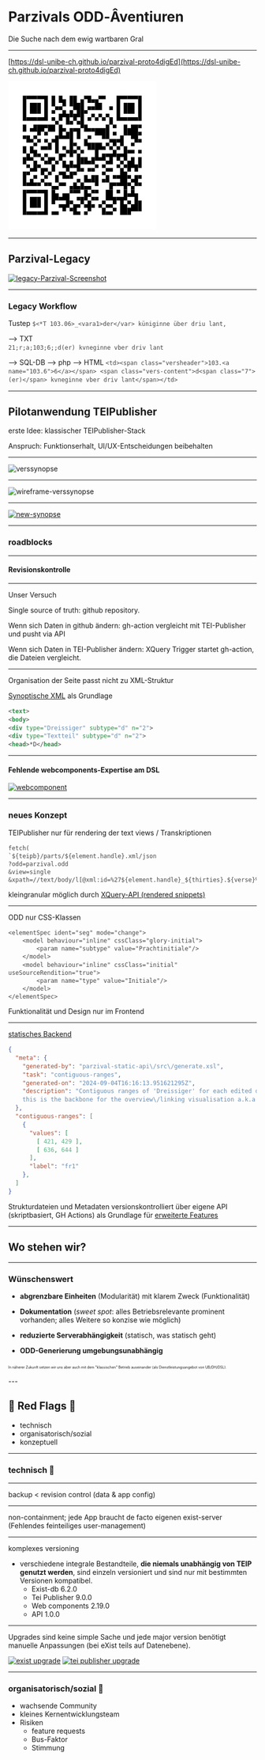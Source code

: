 # Parzivals ODD‑Âventiuren

Die Suche nach dem ewig wartbaren Gral

<style>
  .slide { background: url(img/dsl0.png) center; background-size: cover }
#  .content { filter: invert() }
  code { opacity: 0.8 }
</style>

---

[https://dsl-unibe-ch.github.io/parzival-proto4digEd](https://dsl-unibe-ch.github.io/parzival-proto4digEd)

![qr-code](img/qr.png)

---

## Parzival-Legacy

[![legacy-Parzival-Screenshot](img/image.png)](https://parzival.unibe.ch/parzdb/index.php)

<style>
    .slide img {
        max-height: 500px;        
    }
</style>
---
### Legacy Workflow

Tustep
`$<*T 103.06>_<vara1>der</var> küniginne über driu lant,`

--> TXT<br />
`21;r;a;103;6;;d(er) kvneginne vber driv lant`

--> SQL-DB --> php --> HTML
`<td><span class="versheader">103.<a name="103.6">6</a></span> <span class="vers-content">d<span class="7">(er)</span> kvneginne vber driv lant</span></td>`

---

## Pilotanwendung TEIPublisher

erste Idee: klassischer TEIPublisher-Stack

Anspruch: Funktionserhalt, UI/UX-Entscheidungen beibehalten

---

![verssynopse](img/synopsis.png)

---

![wireframe-verssynopse](img/wf-synopsis.jpg)

---

[![new-synopse](img/new-synopse.png)](https://dhbern.github.io/presentation_parzival/textzeugen/d-mk/719/25)

---

### roadblocks

---

#### Revisionskontrolle

---
Unser Versuch

Single source of truth: github repository.

Wenn sich Daten in github ändern: gh-action vergleicht mit TEI-Publisher und pusht via API

Wenn sich Daten in TEI-Publisher ändern: XQuery Trigger startet gh-action, die Dateien vergleicht.

---

Organisation der Seite passt nicht zu XML-Struktur
<!-- bei Fassungen -->
[Synoptische XML](https://github.com/DHBern/parzival-static-api/blob/master/dist/api/tei/original/syn2.xml) als Grundlage
``` xml
<text>
<body>
<div type="Dreissiger" subtype="d" n="2">
<div type="Textteil" subtype="d" n="2">
<head>*D</head>
```

---

#### Fehlende webcomponents-Expertise am DSL
[![webcomponent](img/webcomponentImage.png)](https://cdn.tei-publisher.com/@2.23.2/dist/api.html#pb-document.0)
<style>
    .slide img {
        max-height: 400px;        
    }
</style>
---

### neues Konzept

TEIPublisher nur für rendering der text views / Transkriptionen

```
fetch(
`${teipb}/parts/${element.handle}.xml/json
?odd=parzival.odd
&view=single
&xpath=//text/body/l[@xml:id=%27${element.handle}_${thirties}.${verse}%27]`)
```

kleingranular möglich durch [XQuery-API (rendered snippets)](https://dhbern.github.io/presentation_parzival/einzelverssynopse/103/07)

---

ODD nur CSS-Klassen
```
<elementSpec ident="seg" mode="change">
    <model behaviour="inline" cssClass="glory-initial">
        <param name="subtype" value="Prachtinitiale"/>
    </model>
    <model behaviour="inline" cssClass="initial" useSourceRendition="true">
        <param name="type" value="Initiale"/>
    </model>
</elementSpec>
```
Funktionalität und Design nur im Frontend

---

[statisches Backend](https://github.com/DHBern/parzival-static-api/blob/master/dist/api/json/contiguous_ranges.json)
```json
{
  "meta": {
    "generated-by": "parzival-static-api\/src\/generate.xsl",
    "task": "contiguous-ranges",
    "generated-on": "2024-09-04T16:16:13.951621295Z",
    "description": "Contiguous ranges of 'Dreissiger' for each edited document;
    this is the backbone for the overview\/linking visualisation a.k.a. 'devil's table'."
  },
  "contiguous-ranges": [
    {
      "values": [
        [ 421, 429 ],
        [ 636, 644 ]
      ],
      "label": "fr1"
    },
  ]
}
```
<style>
  code {
    line-height: 1.1 !important;    
  }
</style>
Strukturdateien und Metadaten versionskontrolliert über eigene API (skriptbasiert, GH Actions) als Grundlage für [erweiterte Features](https://dhbern.github.io/presentation_parzival/)

---

## Wo stehen wir?

<span hidden>
Damit haben wir eine Lösung gefunden, die für uns soweit funktioniert. Dennoch möchten wir die Möglichkeit dieses Workshops nutzen, um ein paar kritische Anmerkungen zum TEIPublisher und seiner Entwicklung zu machen.

Dabei ist es wichtig hervorzuheben, dass unsere Erfahrung und unsere Kenntnisse mit dem konkreten Modell und Ansatz limitiert sind. Wir haben das eine oder andere dazu gehört, gelesen oder gemacht, steckten bisher aber kein Herzblut rein. Diese Tatsache könnte unsere Kritik delegitimieren, aber wir sehen es selber anders: gerade was den Langzeitbetrieb von digitalen Ressourcen in einer lückenhaften institutionellen Landschaft ohne ausreichende dauerhafte Finanzierung betrifft, scheint uns der Mangel vertiefter Kenntnis durchaus repräsentativ. 

Für einen “Techniker”, der sich in ein paar Jahren um eine verwaisende Edition kümmern soll, ist ein gewisses Informationsdefizit typisch (wir haben es bei Parzival ja selber gerade erlebt). Als Mitarbeiter einer interfakultären support unit, die sowohl entstehende Projekte begleiten als auch ältere Relikte am Laufen zu halten versuchen, bewerten wir die aktuelle Situation folgendermassen:

</span>

---

### Wünschenswert

* **abgrenzbare Einheiten** (Modularität) mit klarem Zweck (Funktionalität)

* **Dokumentation** (*sweet spot*: alles Betriebsrelevante prominent vorhanden; alles Weitere so konzise wie möglich)

* **reduzierte Serverabhängigkeit** (statisch, was statisch geht)

* **ODD-Generierung umgebungsunabhängig**

<span style="font-size:0.5em;line-height:0.5em;">In näherer Zukunft setzen wir uns aber auch mit dem "klassischen" Betrieb auseinander (als Dienstleistungsangebot von UB/DH/DSL).</span>

<span hidden>
Wir schätzen klar greifbare Einheiten, deren Funktionalitäten möglichst offensichtlich sind, und die gut, aber nicht zu kleinteilig dokumentiert sind. Am liebsten sind uns Dinge, die sich als statische Ressourcen bereitstellen lassen (serverseitig) oder die in breit etablierten, ausgereiften Umgebungen laufen. Containerisierung wäre für uns grundsätzlich auch interessant, aber die Unterstützung durch die Informatikdienste ist bisher eher bescheiden.

Wir würden es daher sehr begrüssen, wenn sich der ODD-Ansatz unabhängig von bestimmten Serveranwendungen nutzen liesse. Beispielsweise durch ODD-Generierung mit einem XSLT- oder XQuery-Prozessor (standalone) [Saxon, atop]. Wolfgang Meier hat vor längerer Zeit einmal auf der TEI-Liste angedeutet, dass das grundsätzlich möglich sein sollte. Je nach den Ergebnissen dieses Austauschs werden wir vielleicht einmal einen Versuch wagen.

Entsprechend gespannt sind wir auf den folgenden Vortrag zu “TEI-Publisher-Editionen als ‘statische’ Lösungen”.

Der TEI-Publisher in der herkömmlichen Betriebsweise wird bei uns aber sicher auch eine gewisse Rolle spielen. Wir sind dabei, mit der Universitätsbibliothek eine Instanz in Betrieb zu nehmen, die von Forscherinnen und Forschern genutzt werden kann. Bei diesen Planungen und der Klärung der Verantwortlichkeiten stiessen wir auf einige Red Flags, die wir abschliessend im Sinne einer hoffentlich konstruktiven Kritik ansprechen möchten.

</span>
---

## 🚩 Red Flags 🚩

* technisch
* organisatorisch/sozial
* konzeptuell

---

### technisch 🚩
---

backup < revision control (data & app config)

---

non-containment;
jede App braucht de facto eigenen exist-server (Fehlendes feinteiliges user-management)

<!-- Hier gibt's keinen zu zeigennden Screenshot, einfach die Situation erklären: obwohl man einen owner definieren können soll, haben wir es nicht geschafft, zwei apps so zu konfigurieren, dass auf der einen nur user des einen Projekts, auf der anderen nur user des anderen Projekts dokumente ändern können. -->

---

komplexes versioning

- verschiedene integrale Bestandteile, **die niemals unabhängig von TEIP genutzt werden**, sind einzeln versioniert und sind nur mit bestimmten Versionen kompatibel.
  - Exist-db 6.2.0
  - Tei Publisher 9.0.0
  - Web components 2.19.0
  - API 1.0.0

---

Upgrades sind keine simple Sache und jede major version benötigt manuelle Anpassungen (bei eXist teils auf Datenebene).

[![exist upgrade](img/exist_upgrade.png)](https://exist-db.org/exist/apps/wiki/blogs/eXist/eXistdb620)
[![tei publisher upgrade](img/teipublisher_upgrade.png)](https://teipublisher.com/exist/apps/tei-publisher/documentation/updating?action=search&view=div&odd=docbook.odd#3.28.15.3)

---

### organisatorisch/sozial 🚩

* wachsende Community
* kleines Kernentwicklungsteam
* Risiken
  * feature requests
  * Bus-Faktor
  * Stimmung

<span hidden>
Der TEIPublisher ist eine Erfolgsgeschichte und er konnte sich eine beachtliche Community aufbauen. Es gibt einen eindeutigen geographischen Schwerpunkt, aber durchaus auch Nutzende weit darüber hinaus. Dieser wachsenden Community steht ein relativ kleines Kernteam gegenüber, das nicht nur den allergrössten Teil der Entwicklung stemmt, sondern auch in verschiedenen Konstellationen in den Betrieb von Editionen und Editionsclustern eingebunden ist (wobei es jeweils um das Zusammenspiel von eXist-db und dem TEIPublisher geht).

Unser äusserer Eindruck war im Grossen und Ganzen ein harmonischer, aber nach einer aktuellen Vortragsankündigung zu schliessen, verläuft die Entwicklung nicht ohne Konflikte (Adam Retter, Introducing Elemental) [Anmerkung aus der Diskussion: der Abstract wurde infolge community flagging in dieser Form zurückgezogen und wird umformuliert].

Ohne das überbewerten zu wollen (audiatur et altera pars), könnte das einen ohnehin kleinen Busfaktor zusätzlich akzentuieren.

Im Zusammenhang von Community und kleinem Kernentwicklungsteam sehen wir auch Risiken im Umgang mit Feature Requests bzw. drohendem Feature Creep. Da diskutierte und angekündigte Features von der Community gewünscht und geschätzt werden, ist die fortschreitende Funktionalitätserweiterung durchaus verständlich (zu denken ist etwa an die Annotationsumgebung). Aus unserer Sicht wirkt sie aber dem Wunsch nach klarer Abgrenzung und Modularisierung entgegen und erfordert Ressourcen, die auch Basisfunktionalitäten nützen könnten (Git-Integration, Schnittstellen zu spezialisierten Tools).
</span>

---

### konzeptuell 🚩

* ODD-Ursprünge
  * Status Ende 2020: "broken beyond repair" (betr. TEI Stylesheets)
* parallel dazu: TEI Processing Model; TEI P5 3.0 (2016)
  * Abstraktion
  * generisch funktionierende Plattform, spezifisch anpassbar
* eine Implementierung; Entwickler setzen zugleich Standards
* wie breit ist der PM-Ansatz effektiv akzeptiert?
* wie viel Abstraktion ist hilfreich?

<span hidden>
Zuletzt noch ein Kritikpunkt zum erweiterten TEI-Processing-Model.

Das ODD-Prinzip reicht weit zurück und hat sich lange Zeit gut bewährt zur Generierung von TEI-Derivaten wie projektspezifischer Dokumentation und Schemata. Vor etwa fünf Jahren zeigte sich immer deutlicher, dass die Generierungspipelines über die Zeit wucherten und zu komplex wurden und sich kaum mehr warten lassen. Als Folge daraus arbeitet eine Entwicklergruppe an einem neuen Prozessor (atop: Another TEI ODD Processor). Es besteht berechtigte Hoffnung, dass sich die Situation wieder stabilisieren wird und die TEI-Tools die Generierung der wichtigen Derivate wieder sauber gewährleisten werden.

Unabhängig von dieser Baustelle und zeitlich etwas vorgelagert, setzte eine Erweiterung des ODD-Ansatzes ein. Er verfolgte das Ziel, die Publikation von TEI-Daten viel niederschwelliger zu machen, vergleichbar etwa mit einem Textverarbeitungsprogramm (Turska, Cummings, Rahtz 2014, Challenging the Myth of Presentation in Digital Editions, https://journals.openedition.org/jtei/1453). Ausgehend vom Grundgedanken der Abstraktion und der Idee einer generisch funktionierenden Plattform, die spezifische Anpassungen zulässt, entstand das Processing Model, dessen vorrangiges Zielformat eine auf Beschreibungsregeln basierende Webpublikation war. Im März 2016 wurde das Processing Model im Guidelines-Release TEI P5 3.0 offiziell Teil der TEI-Richtlinien.

Dass der Ansatz grundsätzlich tragfähig ist, zeigen die zahlreichen auf dem TEIPublisher basierenden digitalen Editionen, die in den letzten Jahren veröffentlicht wurden. Wir nehmen die Situation allerdings bisher so wahr, dass es effektiv nur die Community um den TEIPublisher ist, die den Ansatz nutzt. Und umgekehrt erfolgt die Spezifikation auf der Basis einer einzigen Implementierung und wiederum durch eine überschaubare Gruppe aktiv Partizipierender. Das widerspricht dem allgemein als gute Praxis geltenden Ansatz, dass es für jeden Standard mindestens zwei unabhängig entwickelte Implementationen gibt (im Bereich der Webstandards ist er strikte Anforderung).

Hinter die breitere Akzeptanz des PM-Ansatzes in der TEI-Community würden wir heute noch ein Fragezeichen setzen. Das gleiche gilt für den Grad der erforderlichen Abstraktion. Wir können die theoretischen Ziele gut nachvollziehen, aber beobachten in anderen Feldern der Webentwicklung, dass sich pragmatischere Lösungen leichter durchsetzen. Für komplexere Editionsvorhaben könnte auf einen Tradeoff hinauslaufen, sich an das abstrakte Modell zu halten und funktionale Einschränkungen zu akzeptieren oder eine den eigenen Bedürfnissen besser entsprechende Lösung mit weniger abstrakten Mitteln umzusetzen.

Die grundsätzliche Frage wie viel Abstraktion hilfreich ist, können wir mangels Erfahrung hier und heute nicht annähern, geschweige denn beantworten. Wir erwägen aber in einem anlaufenden Editionsprojekt einen deklarativen Ansatz zu nutzen, der auf etwas tieferer Abstraktionsebene die Übersetzung von TEI-Phänomenen in HTML-Vorstufen erlaubt, auf denen sich spezifische Funktionalitäten in einer Frontendanwendung umsetzen lassen. Darüber, wie nahe wir dabei an die postulierte möglichst von Domänenkenntnissen unabhängige Wartbarkeit kommen und welche Schlüsse wir aus diesem Versuch ziehen, werden wir gerne zu einer anderen Gelegenheit berichten.

</span>

---

### Diskussion / rebuttal :)

Danke für die Aufmerksamkeit.

